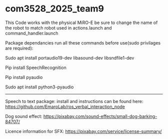 # com3528_2025_team9
This Code works with the physical MiRO-E be sure to change the name of the robot to match robot used in actions.launch and command_handler.launch

Package dependancies run all these commands before use(sudo privilages are required):

Sudo apt install portaudio19-dev libasound-dev libsndfile1-dev

Pip install SpeechRecognition

Pip install pyaudio

Sudo apt install python3-pyaudio

***

Speech to text package: install and instructions can be found here: https://github.com/EmaroLab/ros_verbal_interaction_node

Dog sound effect: https://pixabay.com/sound-effects/small-dog-barking-84707/

Licence information for SFX: https://pixabay.com/service/license-summary/
